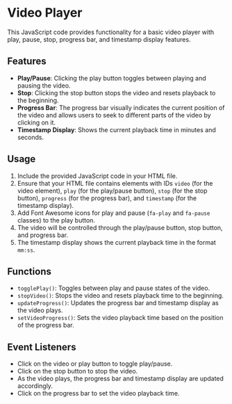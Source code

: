 # Video Player

This JavaScript code provides functionality for a basic video player with play, pause, stop, progress bar, and timestamp display features.

## Features

- **Play/Pause**: Clicking the play button toggles between playing and pausing the video.
- **Stop**: Clicking the stop button stops the video and resets playback to the beginning.
- **Progress Bar**: The progress bar visually indicates the current position of the video and allows users to seek to different parts of the video by clicking on it.
- **Timestamp Display**: Shows the current playback time in minutes and seconds.

## Usage

1. Include the provided JavaScript code in your HTML file.
2. Ensure that your HTML file contains elements with IDs `video` (for the video element), `play` (for the play/pause button), `stop` (for the stop button), `progress` (for the progress bar), and `timestamp` (for the timestamp display).
3. Add Font Awesome icons for play and pause (`fa-play` and `fa-pause` classes) to the play button.
4. The video will be controlled through the play/pause button, stop button, and progress bar.
5. The timestamp display shows the current playback time in the format `mm:ss`.

## Functions

- `togglePlay()`: Toggles between play and pause states of the video.
- `stopVideo()`: Stops the video and resets playback time to the beginning.
- `updateProgress()`: Updates the progress bar and timestamp display as the video plays.
- `setVideoProgress()`: Sets the video playback time based on the position of the progress bar.

## Event Listeners

- Click on the video or play button to toggle play/pause.
- Click on the stop button to stop the video.
- As the video plays, the progress bar and timestamp display are updated accordingly.
- Click on the progress bar to set the video playback time.
